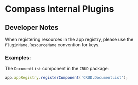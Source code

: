 # Compass Internal Plugins

## Developer Notes

When registering resources in the app registry, please use the `PluginName.ResourceName`
convention for keys.

### Examples:

The `DocumentList` component in the `CRUD` package:

```javascript
app.appRegistry.registerComponent('CRUD.DocumentList');
```
